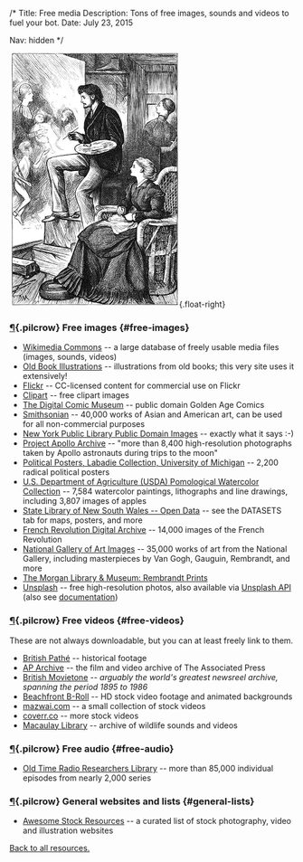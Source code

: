 /*
Title: Free media
Description: Tons of free images, sounds and videos to fuel your bot.
Date: July 23, 2015

Nav: hidden
*/

![ART!](/content/images/illustrations/studio-work.png){.float-right}

### [¶](#free-images){.pilcrow} Free images {#free-images}

- [Wikimedia Commons](https://commons.wikimedia.org/wiki/Main_Page) -- a large database of freely usable media files (images, sounds, videos)
- [Old Book Illustrations](http://www.oldbookillustrations.com/) -- illustrations from old books; this very site uses it extensively!
- [Flickr](https://www.flickr.com/search/?q=&l=commderiv&ct=0&mt=all&adv=1) -- CC-licensed content for commercial use on Flickr
- [Clipart](https://openclipart.org/) -- free clipart images
- [The Digital Comic Museum](http://digitalcomicmuseum.com/) -- public domain Golden Age Comics
- [Smithsonian](http://www.asia.si.edu/collections/edan/default.cfm) -- 40,000 works of Asian and American art, can be used for all non-commercial purposes
- [New York Public Library Public Domain Images](http://digitalcollections.nypl.org/search/index?utf8=%E2%9C%93&keywords=&filters[rights][]=pd) -- exactly what it says :-)
- [Project Apollo Archive](https://www.flickr.com/photos/projectapolloarchive/) -- "more than 8,400 high-resolution photographs taken by Apollo astronauts during trips to the moon"
- [Political Posters, Labadie Collection, University of Michigan](http://quod.lib.umich.edu/l/lbc2ic?cc=lbc2ic;page=index;c=lbc2ic) -- 2,200 radical political posters
- [U.S. Department of Agriculture (USDA) Pomological Watercolor Collection](http://usdawatercolors.nal.usda.gov/pom/home.xhtml) -- 7,584 watercolor paintings, lithographs and line drawings, including 3,807 images of apples
- [State Library of New South Wales -- Open Data](http://www.sl.nsw.gov.au/using/search/open_data.html) -- see the DATASETS tab for maps, posters, and more
- [French Revolution Digital Archive](http://frda.stanford.edu/) -- 14,000 images of the French Revolution
- [National Gallery of Art Images](https://images.nga.gov/?service=category&action=show_content_page&language=en&category=16) -- 35,000 works of art from the National Gallery, including masterpieces by Van Gogh, Gauguin, Rembrandt, and more
- [The Morgan Library & Museum: Rembrandt Prints](http://www.themorgan.org/rembrandt)
- [Unsplash](https://unsplash.com/) -- free high-resolution photos, also available via [Unsplash API](https://source.unsplash.com/) (also see [documentation](https://unsplash.com/documentation))

### [¶](#free-videos){.pilcrow} Free videos {#free-videos}
These are not always downloadable, but you can at least freely link to them.

- [British Pathé](https://www.youtube.com/user/britishpathe/videos) -- historical footage
- [AP Archive](https://www.youtube.com/c/aparchive) -- the film and video archive of The Associated Press
- [British Movietone](https://www.youtube.com/channel/UCHq777_waKMJw6SZdABmyaA) -- *arguably the world's greatest newsreel archive, spanning the period 1895 to 1986*
- [Beachfront B-Roll](http://www.beachfrontbroll.com/) -- HD stock video footage and animated backgrounds
- [mazwai.com](http://mazwai.com/#/videos) -- a small collection of stock videos
- [coverr.co](http://www.coverr.co/) -- more stock videos
- [Macaulay Library](http://macaulaylibrary.org/) -- archive of wildlife sounds and videos

### [¶](#free-audio){.pilcrow} Free audio {#free-audio}

- [Old Time Radio Researchers Library](http://www.otrrlibrary.org/index.html) -- more than 85,000 individual episodes from nearly 2,000 series


### [¶](#general-lists){.pilcrow} General websites and lists {#general-lists}

- [Awesome Stock Resources](https://github.com/neutraltone/awesome-stock-resources) -- a curated list of stock photography, video and illustration websites

[Back to all resources.](/resources)